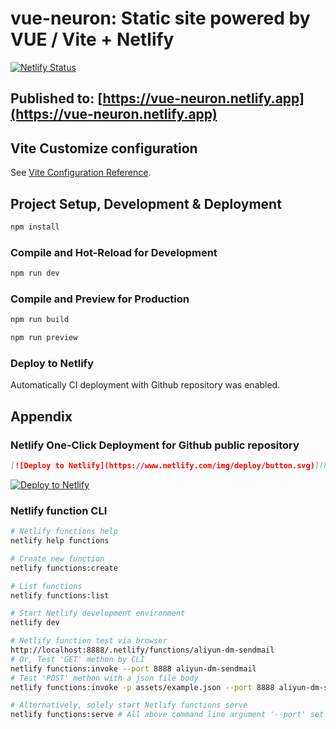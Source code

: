 # vue-neuron: Static site powered by VUE / Vite + Netlify

[![Netlify Status](https://api.netlify.com/api/v1/badges/f63cda47-090d-41bf-aae2-56ef82e9896b/deploy-status)](https://app.netlify.com/sites/vue-neuron/deploys)

## Published to: [https://vue-neuron.netlify.app](https://vue-neuron.netlify.app)

## Vite Customize configuration

See [Vite Configuration Reference](https://vitejs.dev/config/).

## Project Setup, Development & Deployment

```sh
npm install
```

### Compile and Hot-Reload for Development

```sh
npm run dev
```

### Compile and Preview for Production

```sh
npm run build

npm run preview
```

### Deploy to Netlify

Automatically CI deployment with Github repository was enabled.

## Appendix

### Netlify One-Click Deployment for Github public repository

```md
[![Deploy to Netlify](https://www.netlify.com/img/deploy/button.svg)](https://app.netlify.com/start/deploy?repository=https://github.com/dyslab/vue-neuron)
```

[![Deploy to Netlify](https://www.netlify.com/img/deploy/button.svg)](https://app.netlify.com/start/deploy?repository=https://github.com/dyslab/vue-neuron)

### Netlify function CLI

```sh
# Netlify functions help
netlify help functions

# Create new function
netlify functions:create

# List functions
netlify functions:list

# Start Netlify development environment
netlify dev

# Netlify function test via browser
http://localhost:8888/.netlify/functions/aliyun-dm-sendmail
# Or, Test 'GET' methon by CLI
netlify functions:invoke --port 8888 aliyun-dm-sendmail
# Test 'POST' methon with a json file body
netlify functions:invoke -p assets/example.json --port 8888 aliyun-dm-sendmail

# Alternatively, solely start Netlify functions serve
netlify functions:serve # All above command line argument '--port' set to '9999' instead
```
